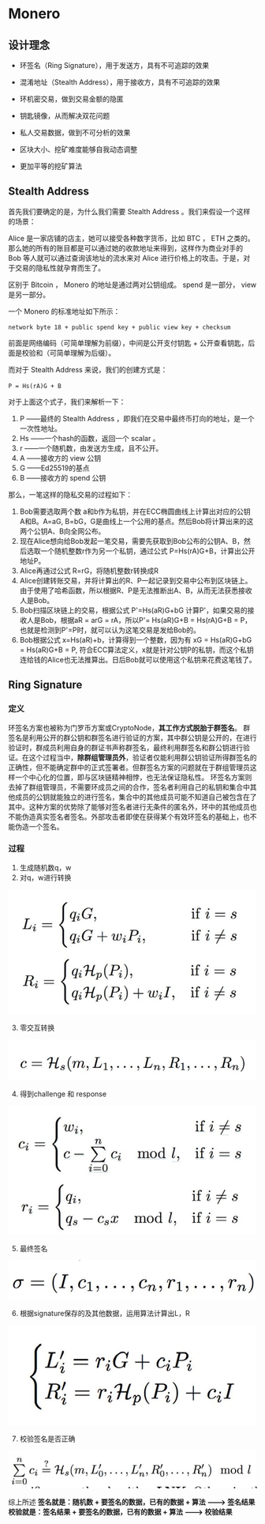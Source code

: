 # Monero

## 设计理念

- 环签名（Ring Signature），用于发送方，具有不可追踪的效果

- 混淆地址（Stealth Address），用于接收方，具有不可追踪的效果

- 环机密交易，做到交易金额的隐匿
- 钥匙镜像，从而解决双花问题
- 私人交易数据，做到不可分析的效果
- 区块大小、挖矿难度能够自我动态调整
- 更加平等的挖矿算法

## Stealth Address

首先我们要确定的是，为什么我们需要 Stealth Address 。我们来假设一个这样的场景：

Alice 是一家店铺的店主，她可以接受各种数字货币，比如 BTC ， ETH 之类的。那么她的所有的账目都是可以通过她的收款地址来得到，这样作为商业对手的 Bob 等人就可以通过查询该地址的流水来对 Alice 进行价格上的攻击。于是，对于交易的隐私性就孕育而生了。

区别于 Bitcoin ， Monero 的地址是通过两对公钥组成。 spend 是一部分， view 是另一部分。

一个 Monero 的标准地址如下所示：

```
network byte 18 + public spend key + public view key + checksum
```

前面是网络编码（可简单理解为前缀），中间是公开支付钥匙 + 公开查看钥匙，后面是校验和（可简单理解为后缀）。

而对于 Stealth Address 来说，我们的创建方式是：

`P = Hs(rA)G + B`

对于上面这个式子，我们来解析一下：

1.  P ——最终的 Stealth Address ，即我们在交易中最终币打向的地址，是一个一次性地址。
2.  Hs ——一个hash的函数，返回一个 scalar 。
3.  r ——一个随机数，由发送方生成，且不公开。
4.  A ——接收方的 view 公钥
5.  G ——Ed25519的基点
6.  B ——接收方的 spend 公钥

那么，一笔这样的隐私交易的过程如下：

1. Bob需要选取两个数 a和b作为私钥，并在ECC椭圆曲线上计算出对应的公钥 A和B。A=aG, B=bG，G是曲线上一个公用的基点。然后Bob将计算出来的这两个公钥A、B向全网公布。
2. 现在Alice想向给Bob发起一笔交易，需要先获取到Bob公布的公钥A、B，然后选取一个随机整数r作为另一个私钥，通过公式 P=Hs(rA)G+B，计算出公开地址P。
3. Alice再通过公式 R=rG，将随机整数r转换成R
4. Alice创建转账交易，并将计算出的R、P一起记录到交易中公布到区块链上。由于使用了哈希函数，所以根据R、P是无法推断出A、B，从而无法获悉接收人是Bob。
5. Bob扫描区块链上的交易，根据公式 P'=Hs(aR)G+bG 计算P'，如果交易的接收人是Bob，根据aR = arG = rA，所以P'= Hs(aR)G+B = Hs(rA)G+B = P，也就是检测到P'=P时，就可以认为这笔交易是发给Bob的。
6. Bob根据公式 x=Hs(aR)+b，计算得到一个整数，因为有 xG = Hs(aR)G+bG = Hs(aR)G+B = P, 符合ECC算法定义，x就是针对公钥P的私钥，而这个私钥连给钱的Alice也无法推算出。日后Bob就可以使用这个私钥来花费这笔钱了。

## Ring Signature

### 定义

环签名方案也被称为门罗币方案或CryptoNode，**其工作方式脱胎于群签名**。
群签名是利用公开的群公钥和群签名进行验证的方案，其中群公钥是公开的，在进行验证时，群成员利用自身的群证书声称群签名，最终利用群签名和群公钥进行验证。在这个过程当中，**除群组管理员外**，验证者仅能利用群公钥验证所得群签名的正确性，但不能确定群中的正式签署者。但群签名方案的问题就在于群组管理员这样一个中心化的位置，即与区块链精神相悖，也无法保证隐私性。
环签名方案则去掉了群组管理员，不需要环成员之间的合作，签名者利用自己的私钥和集合中其他成员的公钥就能独立的进行签名，集合中的其他成员可能不知道自己被包含在了其中。这种方案的优势除了能够对签名者进行无条件的匿名外，环中的其他成员也不能伪造真实签名者签名。外部攻击者即使在获得某个有效环签名的基础上，也不能伪造一个签名。

### 过程

1. 生成随机数q，w
2. 对q，w进行转换

![LevelDB_1](./pics/ringSignature_1.jpg)

3. 零交互转换

![LevelDB_1](./pics/ringSignature_2.jpg)

4. 得到challenge 和 response

![LevelDB_1](./pics/ringSignature_3.jpg)

5. 最终签名

![LevelDB_1](./pics/ringSignature_4.jpg)

6. 根据signature保存的及其他数据，运用算法计算出L，R

![LevelDB_1](./pics/ringSignature_5.jpg)

7. 校验签名是否正确

![LevelDB_1](./pics/ringSignature_6.jpg)

综上所述
**签名就是：随机数 + 要签名的数据，已有的数据 + 算法 ---> 签名结果**
**校验就是：签名结果 + 要签名的数据，已有的数据 + 算法 ---> 校验结果**

